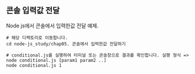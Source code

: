 ## 콘솔 입력값 전달
Node js에서 콘솔에서 입력한값 전달 예제.
```
# 해당 디렉토리로 이동합니다.
cd node-js_study/chap05. 콘솔에서 입력한값 전달하기

# conditional.js를 실행하여 터미널 또는 콘솔창으로 결과를 확인합니다. 실행 형식 => node conditional.js [param1 param2 ..]
node conditional.js 1

```
